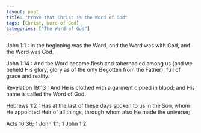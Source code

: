 ```yaml
---
layout: post
title: "Prove that Christ is the Word of God"
tags: [Christ, Word of God]
categories: ["The Word of God"]
---
```


John 1:1
:  In the beginning was the Word, and the Word was with God, and the Word was God.

John 1:14
: And the Word became flesh and tabernacled among us (and we beheld His glory, glory as of the only Begotten from the Father), full of grace and reality.

Revelation 19:13
: And He is clothed with a garment dipped in blood; and His name is called the Word of God.

Hebrews 1:2
: Has at the last of these days spoken to us in the Son, whom He appointed Heir of all things, through whom also He made the universe;


Acts 10:36;
1 John 1:1;
1 John 1:2
